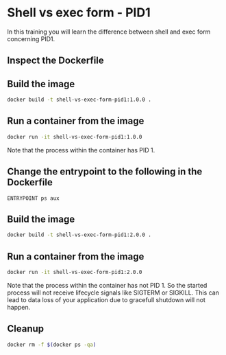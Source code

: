 # Shell vs exec form - PID1

In this training you will learn the difference between shell and exec form concerning PID1.

## Inspect the Dockerfile 

## Build the image

```bash
docker build -t shell-vs-exec-form-pid1:1.0.0 .
```

## Run a container from the image

```bash
docker run -it shell-vs-exec-form-pid1:1.0.0
```

Note that the process within the container has PID 1.

## Change the entrypoint to the following in the Dockerfile

```
ENTRYPOINT ps aux
```

## Build the image

```bash
docker build -t shell-vs-exec-form-pid1:2.0.0 .
```

## Run a container from the image

```bash
docker run -it shell-vs-exec-form-pid1:2.0.0
```

Note that the process within the container has not PID 1. So the started process will not receive lifecycle signals like SIGTERM or SIGKILL. This can lead to data loss of your application due to gracefull shutdown will not happen.

## Cleanup

```bash
docker rm -f $(docker ps -qa)
```
